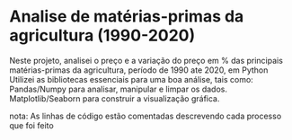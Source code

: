 # Analise de matérias-primas da agricultura (1990-2020) 

Neste projeto, analisei o preço e a variação do preço em % das principais matérias-primas da agricultura, período de 1990 ate 2020, em Python 
Utilizei as bibliotecas essenciais para uma boa análise, tais como: Pandas/Numpy para analisar, manipular e limpar os dados. Matplotlib/Seaborn para construir a visualização gráfica.

nota: As linhas de código estão comentadas descrevendo cada processo que foi feito
